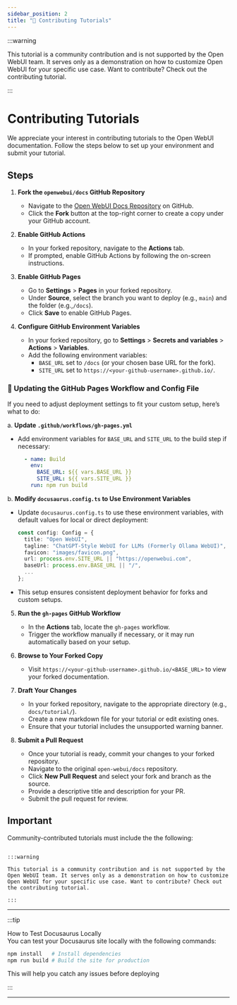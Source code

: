 ```yaml
---
sidebar_position: 2
title: "🤝 Contributing Tutorials"
---
```


:::warning

This tutorial is a community contribution and is not supported by the Open WebUI team. It serves only as a demonstration on how to customize Open WebUI for your specific use case. Want to contribute? Check out the contributing tutorial.

:::

# Contributing Tutorials

We appreciate your interest in contributing tutorials to the Open WebUI documentation. Follow the steps below to set up your environment and submit your tutorial.

## Steps

1. **Fork the `openwebui/docs` GitHub Repository**

   - Navigate to the [Open WebUI Docs Repository](https://github.com/open-webui/docs) on GitHub.
   - Click the **Fork** button at the top-right corner to create a copy under your GitHub account.

2. **Enable GitHub Actions**

   - In your forked repository, navigate to the **Actions** tab.
   - If prompted, enable GitHub Actions by following the on-screen instructions.

3. **Enable GitHub Pages**

   - Go to **Settings** > **Pages** in your forked repository.
   - Under **Source**, select the branch you want to deploy (e.g., `main`) and the folder (e.g.,`/docs`).
   - Click **Save** to enable GitHub Pages.

4. **Configure GitHub Environment Variables**

   - In your forked repository, go to **Settings** > **Secrets and variables** > **Actions** > **Variables**.
   - Add the following environment variables:
     - `BASE_URL` set to `/docs` (or your chosen base URL for the fork).
     - `SITE_URL` set to `https://<your-github-username>.github.io/`.

### 📝 Updating the GitHub Pages Workflow and Config File

If you need to adjust deployment settings to fit your custom setup, here’s what to do:

a. **Update `.github/workflows/gh-pages.yml`**

- Add environment variables for `BASE_URL` and `SITE_URL` to the build step if necessary:

     ```yaml
       - name: Build
         env:
           BASE_URL: ${{ vars.BASE_URL }}
           SITE_URL: ${{ vars.SITE_URL }}
         run: npm run build
     ```

b. **Modify `docusaurus.config.ts` to Use Environment Variables**

- Update `docusaurus.config.ts` to use these environment variables, with default values for local or direct deployment:

     ```typescript
     const config: Config = {
       title: "Open WebUI",
       tagline: "ChatGPT-Style WebUI for LLMs (Formerly Ollama WebUI)",
       favicon: "images/favicon.png",
       url: process.env.SITE_URL || "https://openwebui.com",
       baseUrl: process.env.BASE_URL || "/",
       ...
     };
     ```

- This setup ensures consistent deployment behavior for forks and custom setups.

5. **Run the `gh-pages` GitHub Workflow**

   - In the **Actions** tab, locate the `gh-pages` workflow.
   - Trigger the workflow manually if necessary, or it may run automatically based on your setup.

6. **Browse to Your Forked Copy**

   - Visit `https://<your-github-username>.github.io/<BASE_URL>` to view your forked documentation.

7. **Draft Your Changes**

   - In your forked repository, navigate to the appropriate directory (e.g., `docs/tutorial/`).
   - Create a new markdown file for your tutorial or edit existing ones.
   - Ensure that your tutorial includes the unsupported warning banner.

8. **Submit a Pull Request**

   - Once your tutorial is ready, commit your changes to your forked repository.
   - Navigate to the original `open-webui/docs` repository.
   - Click **New Pull Request** and select your fork and branch as the source.
   - Provide a descriptive title and description for your PR.
   - Submit the pull request for review.

## Important

Community-contributed tutorials must include the the following:

```

:::warning

This tutorial is a community contribution and is not supported by the Open WebUI team. It serves only as a demonstration on how to customize Open WebUI for your specific use case. Want to contribute? Check out the contributing tutorial.

:::

```

---

:::tip

How to Test Docusaurus Locally  
You can test your Docusaurus site locally with the following commands:

```bash
npm install   # Install dependencies
npm run build # Build the site for production
```

This will help you catch any issues before deploying

:::

---
